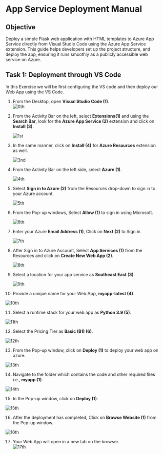 # App Service Deployment Manual

## Objective
Deploy a simple Flask web application with HTML templates to Azure App Service directly from Visual Studio Code using the Azure App Service extension. This guide helps developers set up the project structure, and deploy the app, ensuring it runs smoothly as a publicly accessible web service on Azure.

## Task 1: Deployment through VS Code
In this Exercise we will be first configuring the VS code and then deploy our Web App using the VS Code.  

1. From the Desktop, open **Visual Studio Code (1)**.    
   ![0th](vscode1.png)


2. From the Activity Bar on the left, select **Extensions(1)** and using the **Search Bar**, look for the **Azure App Service (2)**       extension and click on **Install (3)**.
   
   ![1st](vs-code1.png)


3. In the same manner, click on **Install (4)** for **Azure Resources** extension as well.    

   ![3nd](vs-code3.png)


4. From the Activity Bar on the left side, select **Azure (1)**.  

   ![4th](vs-code4.png)


5. Select **Sign in to Azure (2)** from the Resources drop-down to sign in to your Azure account.  

   ![5th](vs-code5.png)


6. From the Pop-up windows, Select **Allow (1)** to sign in using Microsoft.   

   ![6th](vs-code6.png)


7. Enter your Azure **Email Address (1)**, Click on **Next (2)** to Sign in.  

   ![7th](vs-code7.png)


8. After Sign in to Azure Account, Select **App Services (1)** from the Resources and click on **Create New Web App (2)**.  

   ![8th](vs-code8.png)


9. Select a location for your app service as **Southeast East (3)**.  

   ![9th](vs-code9.png)


10. Provide a unique name for your Web App, **myapp-latest (4)**.  

   ![10th](vs-code10.png)


11. Select a runtime stack for your web app as **Python 3.9 (5)**.  

   ![11th](vs-code11.png)


12. Select the Pricing Tier as **Basic (B1) (6)**.  

   ![12th](vs-code12.png)


13. From the Pop-up window, click on **Deploy (1)** to deploy your web app on azure.  

   ![13th](vs-code13.png)


14. Navigate to the folder which contains the code and other required files i.e., **myapp (1)**.  

   ![14th](vs-code14.png)


15. In the Pop-up window, click on **Deploy (1)**.  

   ![15th](vs-code15.png)


16. After the deployment has completed, Click on **Browse Website (1)** from the Pop-up window.  

   ![16th](vs-code16.png)


17. Your Web App will open in a new tab on the browser.    
 ![17th](app-webpage3.png)  


